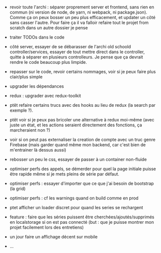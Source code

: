 - revoir toute l'archi : séparer proprement server et frontend, sans rien en commun (ni version de node, de yarn, ni webpack, ni package.json). Comme ça on peux bosser un peu plus efficacement, et updater un côté sans casser l'autre.
    Pour faire ça il va falloir refaire tout le projet from scratch dans un autre dossier je pense

- traiter TODOs dans le code
- côté server, essayer de se débarasser de l'archi old schoold controller/services, essayer de tout mettre direct dans le controller, quitte à séparer en plusieurs controlleurs. Je pense que ça devrait rendre le code beaucoup plus limpide.
- repasser sur le code, revoir certains nommages, voir si je peux faire plus clair/plus simple

- upgrader les dépendances
- redux : upgrader avec redux-toolkit
- ptêt refaire certains trucs avec des hooks au lieu de redux (la search par exemple ?).
- ptêt voir si je peux pas bricoler une alternative à redux moi-même (avec juste un état, et les actions seraient directement des fonctions, ça marcheraient non ?)
- voir si on peut pas externaliser la creation de compte avec un truc genre Firebase (mais garder quand même mon backend, car c'est bien de m'entrainer là dessus aussi)
- rebosser un peu le css, essayer de passer à un container non-fluide
- optimiser perfs des appels, se démerder pour quel la page initiale puisse être rapide même si je mets pleins de série par défaut.
- optimiser perfs : essayer d'importer que ce que j'ai besoin de bootstrap (la grid)
- optimiser perfs : cf les warnings quand on build comme en prod
- ptet afficher un loader discret pour quand les series se rechargent
- feature : faire que les séries puissent être cherchées/ajoutés/supprimés en localstorage si on est pas connecté (but : que je puisse montrer mon projet facilement lors des entretiens)
- un jour faire un affichage décent sur mobile
- ...
